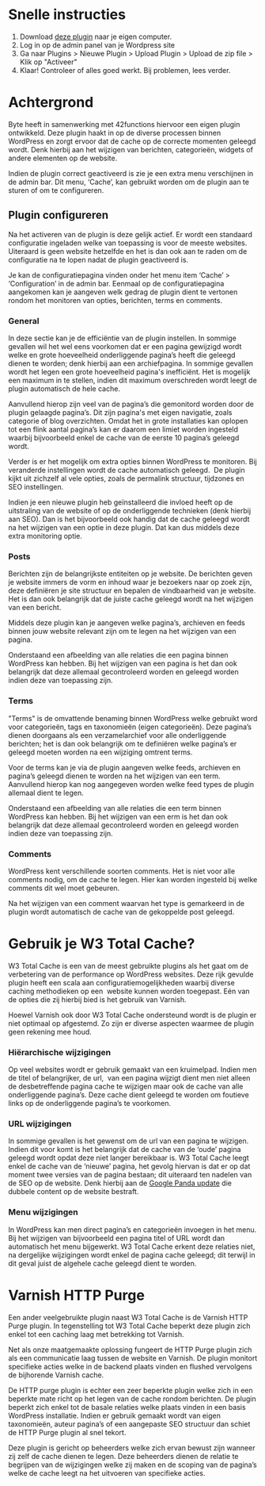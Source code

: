 # Snelle instructies

1. Download [deze plugin](https://github.com/ByteInternet/byte-cluster-varnish) naar je eigen computer.
2. Log in op de admin panel van je Wordpress site
2. Ga naar Plugins > Nieuwe Plugin > Upload Plugin > Upload de zip file > Klik op "Activeer"
4. Klaar! Controleer of alles goed werkt. Bij problemen, lees verder.

# Achtergrond

Byte heeft in samenwerking met 42functions hiervoor een eigen plugin
ontwikkeld. Deze plugin haakt in op de diverse processen binnen
WordPress en zorgt ervoor dat de cache op de correcte momenten geleegd
wordt. Denk hierbij aan het wijzigen van berichten, categorieën, widgets
of andere elementen op de website.

Indien de plugin correct geactiveerd is zie je een extra menu
verschijnen in de admin bar. Dit menu, ‘Cache’, kan gebruikt worden om
de plugin aan te sturen of om te configureren.

## Plugin configureren

Na het activeren van de plugin is deze gelijk actief. Er wordt een
standaard configuratie ingeladen welke van toepassing is voor de meeste
websites. Uiteraard is geen website hetzelfde en het is dan ook aan te
raden om de configuratie na te lopen nadat de plugin geactiveerd is.

Je kan de configuratiepagina vinden onder het menu item ‘Cache’ \>
‘Configuration’ in de admin bar. Eenmaal op de configuratiepagina
aangekomen kan je aangeven welk gedrag de plugin dient te vertonen
rondom het monitoren van opties, berichten, terms en comments.

### General 

In deze sectie kan je de efficiëntie van de plugin instellen. In sommige
gevallen wil het wel eens voorkomen dat er een pagina gewijzigd wordt
welke en grote hoeveelheid onderliggende pagina’s heeft die geleegd
dienen te worden; denk hierbij aan een archiefpagina. In sommige
gevallen wordt het legen een grote hoeveelheid pagina's inefficiënt. Het
is mogelijk een maximum in te stellen, indien dit maximum overschreden
wordt leegt de plugin automatisch de hele cache.

Aanvullend hierop zijn veel van de pagina’s die gemonitord worden door
de plugin gelaagde pagina’s. Dit zijn pagina's met eigen navigatie, zoals categorie of blog overzichten.
Omdat het in grote installaties kan oplopen tot een
flink aantal pagina’s kan er daarom een limiet worden ingesteld waarbij
bijvoorbeeld enkel de cache van de eerste 10 pagina’s geleegd wordt.

Verder is er het mogelijk om extra opties binnen WordPress te monitoren. Bij veranderde instellingen wordt de cache
automatisch geleegd.  De plugin kijkt uit zichzelf al vele opties, zoals de permalink structuur, tijdzones en SEO
instellingen.

Indien je een nieuwe plugin heb geïnstalleerd die invloed heeft op de
uitstraling van de website of op de onderliggende technieken (denk
hierbij aan SEO). Dan is het bijvoorbeeld ook handig dat de cache
geleegd wordt na het wijzigen van een optie in deze plugin. Dat kan dus
middels deze extra monitoring optie.

### Posts 

Berichten zijn de belangrijkste entiteiten op je website. De berichten
geven je website immers de vorm en inhoud waar je bezoekers naar op zoek
zijn, deze definiëren je site structuur en bepalen de vindbaarheid van
je website. Het is dan ook belangrijk dat de juiste cache geleegd wordt
na het wijzigen van een bericht.

Middels deze plugin kan je aangeven welke pagina’s, archieven en feeds
binnen jouw website relevant zijn om te legen na het wijzigen van een
pagina.

Onderstaand een afbeelding van alle relaties die een pagina binnen
WordPress kan hebben. Bij het wijzigen van een pagina is het dan ook
belangrijk dat deze allemaal gecontroleerd worden en geleegd worden
indien deze van toepassing zijn.

### Terms 

"Terms" is de omvattende benaming binnen WordPress welke gebruikt word
voor categorieën, tags en taxonomieën (eigen categorieën). Deze pagina’s
dienen doorgaans als een verzamelarchief voor alle onderliggende
berichten; het is dan ook belangrijk om te definiëren welke pagina’s er
geleegd moeten worden na een wijziging omtrent terms.

Voor de terms kan je via de plugin aangeven welke feeds, archieven en
pagina’s geleegd dienen te worden na het wijzigen van een term.
Aanvullend hierop kan nog aangegeven worden welke feed types de plugin
allemaal dient te legen.

Onderstaand een afbeelding van alle relaties die een term binnen
WordPress kan hebben. Bij het wijzigen van een erm is het dan ook
belangrijk dat deze allemaal gecontroleerd worden en geleegd worden
indien deze van toepassing zijn.

### Comments 

WordPress kent verschillende soorten comments. Het is niet voor alle comments nodig, om de cache te legen. 
Hier kan worden ingesteld bij welke comments dit wel moet gebeuren.

Na het wijzigen van een comment waarvan het type is gemarkeerd in de
plugin wordt automatisch de cache van de gekoppelde post geleegd.

# Gebruik je W3 Total Cache?

W3 Total Cache is een van de meest gebruikte plugins als het gaat om de
verbetering van de performance op WordPress websites. Deze rijk gevulde
plugin heeft een scala aan configuratiemogelijkheden waarbij diverse
caching methodieken op een  website kunnen worden toegepast. Eén van de
opties die zij hierbij bied is het gebruik van Varnish.

Hoewel Varnish ook door W3 Total Cache ondersteund wordt is de plugin er
niet optimaal op afgestemd. Zo zijn er diverse aspecten waarmee de
plugin geen rekening mee houd.

### Hiërarchische wijzigingen 

Op veel websites wordt er gebruik gemaakt van een kruimelpad. Indien men
de titel of belangrijker, de url,  van een pagina wijzigt dient men niet
alleen de desbetreffende pagina cache te wijzigen maar ook de cache van
alle onderliggende pagina’s. Deze cache dient geleegd te worden om
foutieve links op de onderliggende pagina’s te voorkomen.

### URL wijzigingen 

In sommige gevallen is het gewenst om de url van een pagina te wijzigen.
Indien dit voor komt is het belangrijk dat de cache van de ‘oude’ pagina
geleegd wordt opdat deze niet langer bereikbaar is. W3 Total Cache leegt
enkel de cache van de ‘nieuwe’ pagina, het gevolg hiervan is dat er op
dat moment twee versies van de pagina bestaan; dit uiteraard ten nadelen
van de SEO op de website. Denk hierbij aan de [Google Panda update](http://orangevalley.nl/google-panda-update-in-nederland/) die
dubbele content op de website bestraft.

### Menu wijzigingen 

In WordPress kan men direct pagina’s en categorieën invoegen in het
menu. Bij het wijzigen van bijvoorbeeld een pagina titel of URL wordt
dan automatisch het menu bijgewerkt. W3 Total Cache erkent deze relaties
niet, na dergelijke wijzigingen wordt enkel de pagina cache geleegd; dit
terwijl in dit geval juist de algehele cache geleegd dient te worden.

# Varnish HTTP Purge 

Een ander veelgebruikte plugin naast W3 Total Cache is de Varnish HTTP
Purge plugin. In tegenstelling tot W3 Total Cache beperkt deze plugin
zich enkel tot een caching laag met betrekking tot Varnish.

Net als onze maatgemaakte oplossing fungeert de HTTP Purge plugin zich
als een communicatie laag tussen de website en Varnish. De plugin
monitort specifieke acties welke in de backend plaats vinden en flushed
vervolgens de bijhorende Varnish cache.

De HTTP purge plugin is echter een zeer beperkte plugin welke zich in
een beperkte mate richt op het legen van de cache rondom berichten. De
plugin beperkt zich enkel tot de basale relaties welke plaats vinden in
een basis WordPress installatie. Indien er gebruik gemaakt wordt van
eigen taxonomieën, auteur pagina’s of een aangepaste SEO structuur dan
schiet de HTTP Purge plugin al snel tekort.

Deze plugin is gericht op beheerders welke zich ervan bewust zijn
wanneer zij zelf de cache dienen te legen. Deze beheerders dienen de
relatie te begrijpen van de wijzigingen welke zij maken en de scoping
van de pagina’s welke de cache leegt na het uitvoeren van specifieke
acties.
